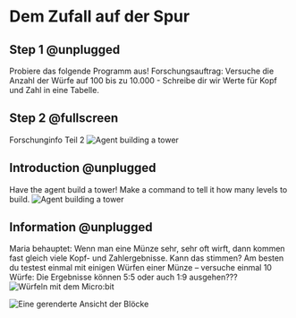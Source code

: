 # Dem Zufall auf der Spur

## Step 1 @unplugged
Probiere das folgende Programm aus!
Forschungsauftrag: Versuche die Anzahl der Würfe auf 100 bis zu 10.000 - Schreibe dir wir Werte für Kopf und Zahl in eine Tabelle.

## Step 2 @fullscreen
Forschunginfo Teil 2
![Agent building a tower](https://baa.at/data/test/images/b1.png)


## Introduction @unplugged
Have the agent build a tower! Make a command to tell it how many levels to build.
![Agent building a tower](https://baa.at/data/test/images/b2.png)

## Information @unplugged

Maria behauptet: Wenn man eine Münze sehr, sehr oft wirft, dann kommen fast gleich viele Kopf- und Zahlergebnisse.
Kann das stimmen?
Am besten du testest einmal mit einigen Würfen einer Münze – versuche einmal 10 Würfe: Die Ergebnisse können 5:5 oder auch 1:9 ausgehen???
![Würfeln mit dem Micro:bit](https://microbit.eeducation.at/images/e/e6/IMG_5764_%281%29.png)

![Eine gerenderte Ansicht der Blöcke](https://microbit.eeducation.at/images/thumb/f/fb/Betretungsdetektor2.jpg/350px-Betretungsdetektor2.jpg)
